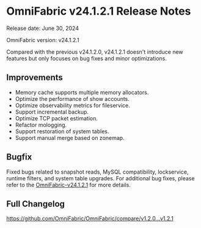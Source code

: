 # **OmniFabric v24.1.2.1 Release Notes**

Release date: June 30, 2024

OmniFabric version: v24.1.2.1

Compared with the previous v24.1.2.0, v24.1.2.1 doesn't introduce new features but only focuses on bug fixes and minor optimizations.

## Improvements

- Memory cache supports multiple memory allocators.
- Optimize the performance of show accounts.
- Optimize observability metrics for fileservice.
- Support incremental backup.
- Optimize TCP packet estimation.
- Refactor mologging.
- Support restoration of system tables.
- Support manual merge based on zonemap.

## Bugfix

Fixed bugs related to snapshot reads, MySQL compatibility, lockservice, runtime filters, and system table upgrades. For additional bug fixes, please refer to the [OmniFabric-v24.1.2.1](https://github.com/OmniFabric/OmniFabric/releases/tag/v1.2.1) for more details.

## Full Changelog

<https://github.com/OmniFabric/OmniFabric/compare/v1.2.0...v1.2.1>